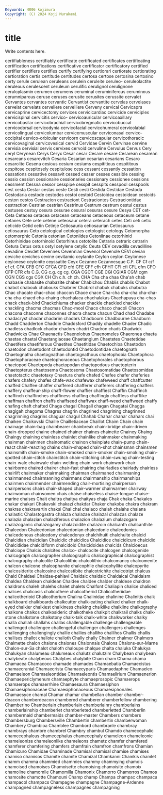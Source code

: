 ```yaml
---
Keywords: 4006 kojimura
Copyright: (C) 2024 Koji Murakami
---
```


# title

Write contents here.



certifiableness certifiably certificate
certificated certificates certificating certification certifications certificative certificator certificatory certified certifier
certifiers certifies certify certifying certiorari certiorate certiorating certioration certis certitude
certitudes certosa certose certosina certosino certy cerule cerulean ceruleans cerulein
ceruleite ceruleo- ceruleolactite ceruleous cerulescent ceruleum cerulific cerulignol cerulignone ceruloplasmin
cerumen cerumens ceruminal ceruminiferous ceruminous cerumniparous ceruse ceruses cerusite cerusites
cerussite cervalet Cervantes cervantes cervantic Cervantist cervantite cervelas cervelases cervelat
cervelats cerveliere cervelliere Cerveny cervical Cervicapra cervicaprine cervicectomy cervices cervicicardiac
cervicide cerviciplex cervicispinal cervicitis cervico- cervicoauricular cervicoaxillary cervicobasilar cervicobrachial cervicobregmatic
cervicobuccal cervicodorsal cervicodynia cervicofacial cervicohumeral cervicolabial cervicolingual cervicolumbar cervicomuscular cerviconasal
cervico-occipital cervico-orbicular cervicorn cervicoscapular cervicothoracic cervicovaginal cervicovesical cervid Cervidae Cervin
Cervinae cervine cervisia cervisial cervix cervixes cervoid cervuline Cervulus Cervus
Cery ceryl Cerynean Cerys Ceryx Cesar cesar Cesare cesare Cesarean
cesarean cesareans cesarevitch Cesaria Cesarian cesarian cesarians Cesaro cesarolite Cesena
cesious cesium cesiums cespititious cespititous cespitose cespitosely cespitulose cess cessant
cessantly cessation cessations cessative cessavit cessed cesser cesses cessible cessing
cessio cession cessionaire cessionaries cessionary cessionee cessions cessment Cessna cessor
cesspipe cesspit cesspits cesspool cesspools cest cesta Cestar cestas ceste
Cesti cesti Cestida Cestidae Cestoda Cestodaria cestode cestodes cestoi cestoid
Cestoidea cestoidean cestoids ceston cestos Cestracion cestraciont Cestraciontes Cestraciontidae cestraction
Cestrian cestrian Cestrinus Cestrum cestrum cestui cestus cestuses cestuy cesura
cesurae cesural cesuras cesure Cesya CET cet- Ceta Cetacea cetacea
cetacean cetaceans cetaceous cetaceum cetane cetanes Cete cete cetene ceteosaur
cetera ceterach cetes Ceti ceti cetic ceticide Cetid cetin Cetinje
Cetiosauria cetiosaurian Cetiosaurus cetiosaurus Ceto cetological cetologies cetologist cetology Cetomorpha
cetomorphic Cetonia cetonian Cetoniides Cetoniinae cetorhinid Cetorhinidae cetorhinoid Cetorhinus cetotolite
Cetraria cetraric cetrarin Cetura Cetus cetus cetyl cetylene cetylic Ceuta
CEV cevadilla cevadilline cevadine Cevdet Cevennes Cevennian Cevenol Cevenole CEVI
cevian ceviche ceviches cevine cevitamic ceylanite Ceylon ceylon Ceylonese ceylonese
ceylonite ceyssatite Ceyx Cezanne Cezannesque C.F. CF Cf c/f cf
cf. CFA CFB CFC CFCA CFD cfd CFE CFF cfh
CFHT CFI cfi CFL cfm CFO CFP CFR cfs C.G.
CG c.g. cg cg. CGA CGCT CGE CGI CGIAR CGM
cgm CGN CGS cgs CGX CH Ch c.h. ch ch.
CHA Cha cha chaa Cha'ah chab chabasie chabasite chabazite chaber
Chabichou Chablis chablis Chabot chabot chabouk chabouks Chabrier Chabrol chabuk
chabuks chabutra Chac chacate chac-chac chaccon Chace chace Cha-cha cha-cha
cha-cha-cha cha-chaed cha-chaing chachalaca chachalakas Chachapuya cha-chas chack chack-bird Chackchiuma
chacker chackle chackled chackler chackling chacma chacmas Chac-mool Chaco chaco
chacoli Chacon chacona chaconne chaconnes chacra chacte chacun Chad chad
Chadabe chadacryst chadar chadarim chadars Chadbourn Chadbourne Chadburn Chadd Chadderton
Chaddie Chaddsford Chaddy chadelle Chader Chadic chadless chadlock chador chadors
chadri Chadron chads Chadwick Chadwicks Chae Chaenactis Chaenolobus Chaenomeles Chaeronea
chaeta chaetae chaetal Chaetangiaceae Chaetangium Chaetetes Chaetetidae Chaetifera chaetiferous Chaetites
Chaetitidae Chaetochloa Chaetodon chaetodon chaetodont chaetodontid Chaetodontidae chaetognath Chaetognatha chaetognathan
chaetognathous chaetophobia Chaetophora Chaetophoraceae chaetophoraceous Chaetophorales chaetophorous chaetopod Chaetopoda chaetopodan
chaetopodous chaetopterin Chaetopterus chaetosema Chaetosoma Chaetosomatidae Chaetosomidae chaetotactic chaetotaxy Chaetura
chafe chafed Chafee chafer chaferies chafers chafery chafes chafe-wax chafewax
chafeweed chaff chaffcutter chaffed Chaffee chaffer chaffered chafferer chafferers chaffering
chaffers chaffery chaffeur-ship chaff-flower chaffier chaffiest Chaffin Chaffinch chaffinch chaffinches
chaffiness chaffing chaffingly chaffless chafflike chaffman chaffron chaffs chaffseed chaffwax
chaff-weed chaffweed chaffy chafing chaft chafted Chaga chagal Chagall chagan
Chagatai Chagga chagigah chagoma Chagres chagrin chagrined chagrining chagrinned chagrinning
chagrins chaguar chagul Chahab Chahar chahar chahars chai Chaiken Chaikovski
Chaille Chailletiaceae Chaillot Chaim Chain chain chainage chain-bag chainbearer chainbreak
chain-bridge chain-driven chain-drooped chaine chained chainer chaines chainette Chainey Chaing
Chaingy chaining chainless chainlet chainlike chainmaker chainmaking chainman chainmen chainomatic
chainon chainplate chain-pump chain-react chain-reacting chains chain-shaped chain-shot chainsman chainsmen
chainsmith chain-smoke chain-smoked chain-smoker chain-smoking chain-spotted chain-stitch chainstitch chain-stitching chain-swung
chain-testing chain-wale chainwale chain-welding chain-work chainwork chair chairborne chaired chairer
chair-fast chairing chairladies chairlady chairless chairlift chairmaker chairmaking chairman chairmaned
chairmaning chairmanned chairmanning chairmans chairmanship chairmanships chairmen chairmender chairmending chair-mortising
chairperson chairpersons chairs chair-shaped chair-warmer chairwarmer chairway chairwoman chairwomen chais
chaise chaiseless chaise-longue chaise-marine chaises Chait chaitra chaitya chaityas chaja
Chak chaka Chakales chakar chakari Chakavski chakazi chakdar Chaker chakobu
chakra chakram chakras chakravartin chaksi Chal chal chalaco chalah chalahs
chalana chalastic Chalastogastra chalaza chalazae chalazal chalazas chalaze chalazia chalazian
chalaziferous chalazion chalazium chalazogam chalazogamic chalazogamy chalazoidite chalazoin chalcanth chalcanthite
Chalcedon Chalcedonian chalcedonian chalcedonic chalcedonies chalcedonous chalcedony chalcedonyx chalchihuitl chalchuite
chalcid Chalcidian chalcidian Chalcidic chalcidica Chalcidice chalcidicum chalcidid Chalcididae chalcidiform
chalcidoid Chalcidoidea chalcids Chalcioecus Chalciope Chalcis chalcites chalco- chalcocite chalcogen
chalcogenide chalcograph chalcographer chalcographic chalcographical chalcographist chalcography chalcolite Chalcolithic chalcolithic
chalcomancy chalcomenite chalcon chalcone chalcophanite chalcophile chalcophyllite chalcopyrite chalcosiderite chalcosine
chalcostibite chalcotrichite chalcotript chalcus Chald Chaldaei Chaldae-pahlavi Chaldaic chaldaic Chaldaical
Chaldaism Chaldea Chaldean chaldean Chaldee chaldee chalder chaldese chaldron chaldrons
chaleh chalehs chalet chalets Chalfont Chaliapin chalice chaliced chalices chalicosis
chalicothere chalicotheriid Chalicotheriidae chalicotherioid Chalicotherium Chalina Chalinidae chalinine Chalinitis chalk
chalkboard chalkboards chalkcutter chalk-eating chalked chalker chalk-eyed chalkier chalkiest chalkiness
chalking chalklike chalkline chalkography chalkone chalkos chalkosideric chalkotheke chalkpit chalkrail
chalks chalk-stone chalkstone chalkstony chalk-talk chalk-white chalkworker chalky challa challah
challahs challas challengable challenge challengeable challenged challengee challengeful challenger challengers
challenges challenging challengingly challie challies challiho challihos Challis challis challises
challot challote challoth Chally chally Chalmer chalmer Chalmers Chalmette chalon
chalone chalones Chalonnais Chalons Chalons-sur-Marne Chalon-sur-Sa chalot chaloth chaloupe chalque
chalta chaluka Chalukya Chalukyan chalumeau chalumeaux chalutz chalutzim Chalybean chalybean
chalybeate chalybeous Chalybes chalybite Cham cham Chama chama Chamacea Chamacoco
chamade chamades Chamaebatia Chamaecistus chamaecranial Chamaecrista Chamaecyparis Chamaedaphne Chamaeleo Chamaeleon
Chamaeleontidae Chamaeleontis Chamaelirium Chamaenerion Chamaepericlymenum chamaephyte chamaeprosopic Chamaerops chamaerops chamaerrhine
Chamaesaura Chamaesiphon Chamaesiphonaceae Chamaesiphonaceous Chamaesiphonales Chamaesyce chamal Chamar chamar chambellan
chamber chamber-deacon chamberdeacon chambered chamberer chamberfellow chambering Chamberino Chamberlain chamberlain
chamberlainry chamberlains chamberlainship chamberlet chamberleted chamberletted Chamberlin chambermaid chambermaids chamber-master
Chambers chambers Chambersburg Chambersville Chambertin chambertin chamberwoman Chambery Chambioa Chamblee
Chambord chambranle chambray chambrays chambre chambrel Chambry chambul Chamdo chamecephalic
chamecephalous chamecephalus chamecephaly chameleon chameleonic chameleonize chameleonlike chameleons chametz chamfer
chamfered chamferer chamfering chamfers chamfrain chamfron chamfrons Chamian Chamicuro Chamidae
Chaminade Chamisal chamisal chamise chamises chamiso chamisos Chamite chamite Chamizal
Chamkanni Chamkis chamlet chamm chamma chammied chammies chammy chammying chamois
chamoised chamoises Chamoisette chamoising chamoisite chamoix chamoline chamomile Chamomilla Chamonix
Chamorro Chamorros Chamos chamosite chamotte Chamouni Champ champ Champa champac
champaca champacol champacs Champagne champagne Champagne-Ardenne champagned champagneless champagnes champagning

